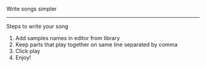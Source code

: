 Write songs simpler

---

Steps to write your song

1. Add samples names in editor from library
2. Keep parts that play together on same line separated by comma
3. Click play
4. Enjoy!
